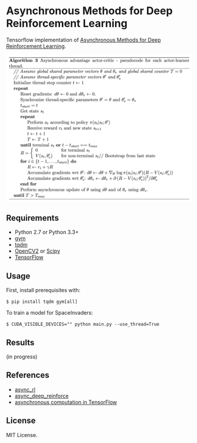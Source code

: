 # Asynchronous Methods for Deep Reinforcement Learning

Tensorflow implementation of [Asynchronous Methods for Deep Reinforcement Learning](http://arxiv.org/abs/1602.01783).

![model](assets/a3c.png)


## Requirements

- Python 2.7 or Python 3.3+
- [gym](https://github.com/openai/gym)
- [tqdm](https://github.com/tqdm/tqdm)
- [OpenCV2](http://opencv.org/) or [Scipy](https://www.scipy.org/)
- [TensorFlow](https://www.tensorflow.org/)


## Usage

First, install prerequisites with:

    $ pip install tqdm gym[all]

To train a model for SpaceInvaders:

    $ CUDA_VISIBLE_DEVICES="" python main.py --use_thread=True


## Results

(in progress)


## References

- [async_rl](https://github.com/muupan/async-rl)
- [async_deep_reinforce](https://github.com/miyosuda/async_deep_reinforce)
- [asynchronous computation in TensorFlow](http://stackoverflow.com/questions/34419645/asynchronous-computation-in-tensorflow)


## License

MIT License.
